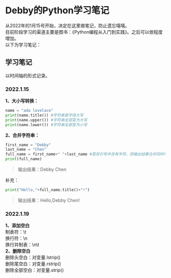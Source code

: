 # Debby的Python学习笔记
从2022年的1月15号开始，决定在这里做笔记，防止遗忘嘻嘻。  
目前阶段学习的渠道主要是图书：《Python编程从入门到实践》。之后可以依程度增加。  
以下为学习笔记：  
## 学习笔记
以时间轴的形式记录。
### 2022.1.15
**1、大小写转换：**  
```python
name = "ada lovelace"  
print(name.title()) #字符串首字母大写  
print(name.upper()) #字符串全部变为大写  
print(name.lower()) #字符串全部变为小写
```
**2、合并字符串：**  
```python
first_name = "Debby"
last_name = "Chen"
full_name = first_name+" "+last_name #若双引号中含有字符，则输出结果合并同时中间加字符。
print(full_name)
```
>输出结果：Debby Chen  

补充：
```python
print("Hello,"+full_name.title()+"!")
```
>输出结果：Hello,Debby Chen!

### 2022.1.19
**1、添加空白**  
制表符：\t  
换行符：\n  
换行并制表：\n\t  
**2、删除空白**  
删除头空白：对变量.lstrip()  
删除尾空白：对变量.rstrip()  
删除全部空白：对变量.strip()  
